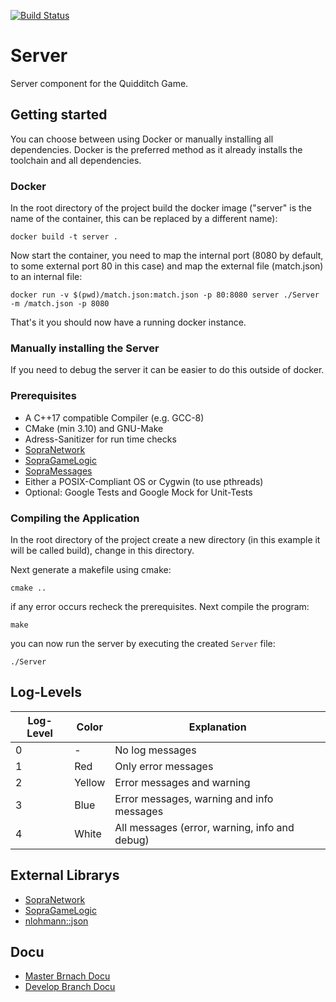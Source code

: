 [![Build Status](https://travis-ci.org/SoPra-Team-10/Server.svg?branch=master)](https://travis-ci.org/SoPra-Team-10/Server)
# Server
Server component for the Quidditch Game.

## Getting started
You can choose between using Docker or manually installing all dependencies.
Docker is the preferred method as it already installs the toolchain
and all dependencies.

### Docker
In the root directory of the project build the docker image
("server" is the name of the container, this can be replaced by a
different name):
```
docker build -t server .
```

Now start the container, you need to map the internal port
(8080 by default, to some external port 80 in this case) and
map the external file (match.json) to an internal file:
```
docker run -v $(pwd)/match.json:match.json -p 80:8080 server ./Server -m /match.json -p 8080
```
That's it you should now have a running docker instance.

### Manually installing the Server
If you need to debug the server it can be easier to do this outside
of docker.

### Prerequisites
 * A C++17 compatible Compiler (e.g. GCC-8)
 * CMake (min 3.10) and GNU-Make
 * Adress-Sanitizer for run time checks
 * [SopraNetwork](https://github.com/SoPra-Team-10/Network)
 * [SopraGameLogic](https://github.com/SoPra-Team-10/GameLogic)
 * [SopraMessages](https://github.com/SoPra-Team-10/Messages)
 * Either a POSIX-Compliant OS or Cygwin (to use pthreads)
 * Optional: Google Tests and Google Mock for Unit-Tests

### Compiling the Application
In the root directory of the project create a new directory
(in this example it will be called build), change in this directory.

Next generate a makefile using cmake:
```
cmake ..
```
if any error occurs recheck the prerequisites. Next compile the program:
```
make
```
you can now run the server by executing the created `Server` file:
```
./Server
```

## Log-Levels

| Log-Level | Color | Explanation |
| ----- | ----- | ---- |
| 0 | - | No log messages |
| 1 | Red | Only error messages |
| 2 | Yellow | Error messages and warning |
| 3 | Blue | Error messages, warning and info messages |
| 4 | White | All messages (error, warning, info and debug) |

## External Librarys
 * [SopraNetwork](https://github.com/SoPra-Team-10/Network)
 * [SopraGameLogic](https://github.com/SoPra-Team-10/GameLogic)
 * [nlohmann::json](https://github.com/nlohmann/json)

## Docu
- [Master Brnach Docu](https://sopra-team-10.github.io/Server/master/html/index.html)
- [Develop Branch Docu](https://sopra-team-10.github.io/Server/develop/html/index.html)